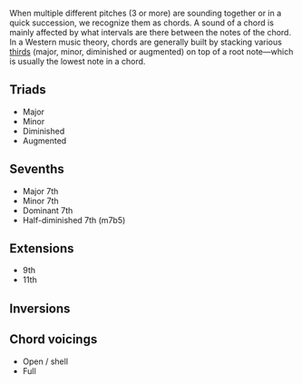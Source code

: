 When multiple different pitches (3 or more) are sounding together or in a quick succession, we recognize them as chords. A sound of a chord is mainly affected by what intervals are there between the notes of the chord. In a Western music theory, chords are generally built by stacking various [thirds](Intervals.md) (major, minor, diminished or augmented) on top of a root note—which is usually the lowest note in a chord.
## Triads

- Major
- Minor
- Diminished
- Augmented
## Sevenths

- Major 7th
- Minor 7th
- Dominant 7th
- Half-diminished 7th (m7b5)
## Extensions

- 9th
- 11th

## Inversions


## Chord voicings

- Open / shell
- Full
